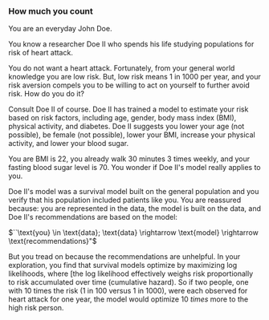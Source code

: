 ### How much you count
You are an everyday John Doe.

You know a researcher Doe II who spends his life studying populations for risk of heart attack.

You do not want a heart attack.  Fortunately, from your general world knowledge you are low risk.
But, low risk means 1 in 1000 per year, and your risk aversion compels you to be willing to act on yourself to further avoid risk.  How do you do it?

Consult Doe II of course.  Doe II has trained a model to estimate your risk based on risk factors, including age, gender, body mass index (BMI), physical activity, and diabetes.  Doe II suggests you lower your age (not possible), be female (not possible), lower your BMI, increase your physical activity, and lower your blood sugar.

You are BMI is 22, you already walk 30 minutes 3 times weekly, and your fasting blood sugar level is 70.  You wonder if Doe II's model really applies to you. 

Doe II's model was a survival model built on the general population and you verify that his population included patients like you.  You are reassured because: you are represented in the data, the model is built on the data, and Doe II's recommendations are based on the model:

$``\text{you} \in \text{data}; \text{data} \rightarrow \text{model} \rightarrow \text{recommendations}"$

But you tread on because the recommendations are unhelpful.
In your exploration, you find that survival models optimize by maximizing log likelihoods, where [the log likelihood effectively weighs risk proportionally to risk accumulated over time (cumulative hazard).  So if two people, one with 10 times the risk (1 in 100 versus 1 in 1000), were each observed for heart attack for one year, the model would optimize 10 *times* more to the high risk person.
<!--stackedit_data:
eyJoaXN0b3J5IjpbLTU0MzUzOTU2OSwtMjAwNDExMjE0OCwtOT
QwMzYzODkyLC0xMjA0NjYyNjMxLC0xMjAwNjQyNDIsNDAxOTYy
OTkxLDgzOTMwMzM3N119
-->